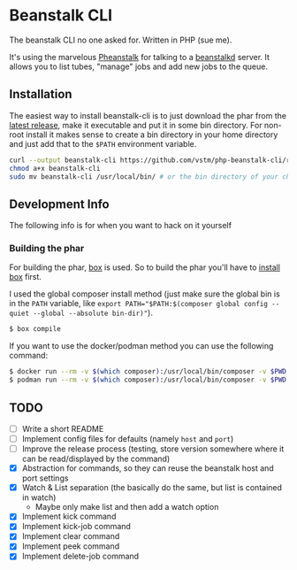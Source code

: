 # Beanstalk CLI

The beanstalk CLI no one asked for. Written in PHP (sue me).

It's using the marvelous [Pheanstalk](https://github.com/pheanstalk/pheanstalk) for talking to a [beanstalkd](https://github.com/beanstalkd/beanstalkd) server. It allows you to list tubes, "manage" jobs and add new jobs to the queue.

## Installation

The easiest way to install beanstalk-cli is to just download the phar from the [latest release](https://github.com/vstm/php-beanstalk-cli/releases/latest), make it executable and put it in some bin directory. For non-root install it makes sense to create a bin directory in your home directory and just add that to the `$PATH` environment variable.

```bash
curl --output beanstalk-cli https://github.com/vstm/php-beanstalk-cli/releases/download/latest/beanstalk-cli.phar
chmod a+x beanstalk-cli
sudo mv beanstalk-cli /usr/local/bin/ # or the bin directory of your choice
```

## Development Info

The following info is for when you want to hack on it yourself

### Building the phar

For building the phar, [box](https://box-project.github.io/box/) is used. So to build the phar you'll have to [install box](https://box-project.github.io/box/installation/#installation) first. 

I used the global composer install method (just make sure the global bin is in the `PATH` variable, like `export PATH="$PATH:$(composer global config --quiet --global --absolute bin-dir)"`).

```bash
$ box compile
```

If you want to use the docker/podman method you can use the following command:

```bash
$ docker run --rm -v $(which composer):/usr/local/bin/composer -v $PWD:$PWD -w $PWD -ti docker.io/boxproject/box compile
$ podman run --rm -v $(which composer):/usr/local/bin/composer -v $PWD:$PWD -w $PWD -ti docker.io/boxproject/box compile
```

## TODO

- [ ] Write a short README
- [ ] Implement config files for defaults (namely `host` and `port`)
- [ ] Improve the release process (testing, store version somewhere where it can be read/displayed by the command)
- [x] Abstraction for commands, so they can reuse the beanstalk host and port settings
- [x] Watch & List separation (the basically do the same, but list is contained in watch)
    - Maybe only make list and then add a watch option
- [x] Implement kick command
- [x] Implement kick-job command
- [x] Implement clear command
- [x] Implement peek command
- [x] Implement delete-job command
